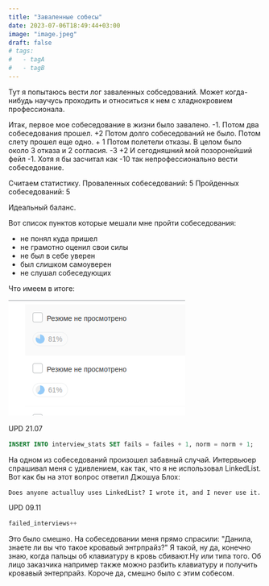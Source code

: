 ```yaml
---
title: "Заваленные собесы"
date: 2023-07-06T18:49:44+03:00
image: "image.jpeg"
draft: false
# tags:
#   - tagA
#   - tagB
---
```


Тут я попытаюсь вести лог заваленных собседований.
Может когда-нибудь научусь проходить и относиться к нем с хладнокровием профессионала.

Итак, первое мое собеседование в жизни было завалено. -1.
Потом два собеседования прошел. +2
Потом долго собеседований не было.
Потом слету прошел еще одно. + 1
Потом полетели отказы. В целом было около 3 отказа и 2 согласия. -3 +2
И сегодняшний мой позоронейший фейл -1. Хотя я бы засчитал как -10 так непрофессионально вести собеседование.

Считаем статистику.
Проваленных собеседований: 5
Пройденных собеседований: 5

Идеальный баланс.

Вот список пунктов которые мешали мне пройти собеседования:

- не понял куда пришел
- не грамотно оценил свои силы
- не был в себе уверен
- был слишком самоуверен
- не слушал собеседующих

Что имеем в итоге:

![](resume_views.gif)


UPD 21.07

```sql
INSERT INTO interview_stats SET fails = failes + 1, norm = norm + 1;
```

На одном из собеседований произошел забавный случай. Интервьюер спрашивал меня с удивлением, как так, что я не использовал LinkedList.
Вот как бы на этот вопрос ответил Джошуа Блох:

```
Does anyone actualluy uses LinkedList? I wrote it, and I never use it.

```

UPD 09.11

```C++
failed_interviews++
```

Это было смешно. На собеседовании меня прямо спрасили: "Данила, знаете ли вы что такое кровавый энтрпрайз?"
Я такой, ну да, конечно знаю, когда пальцы об клавиатуру в кровь сбивают.Ну или типа того.
Об лицо заказчика например также можно разбить клавиатуру и получить кровавый энтерпрайз.
Короче да, смешно было с этим собесом.
